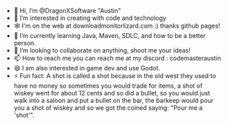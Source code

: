 - 👋 Hi, I’m @DragonXSoftware "Austin"
- 👀 I’m interested in creating with code and technology
- 🕸️ I'm on the web at downloadmonitorlizard.com :) thanks github pages!
- 🌱 I’m currently learning Java, Maven, SDLC, and how to be a better person.
- 💞️ I’m looking to collaborate on anything, shoot me your ideas!
- 📫 How to reach me you can reach me at my discord : codemasteraustin
- 😄 I am also interested in game dev and use Godot.
- ⚡ Fun fact: A shot is called a shot because in the old west they used to have no money so sometimes you would trade for items, a shot of wiskey went for about 12 cents and so did a bullet, so you would just walk into a saloon and put a bullet on the bar, the barkeep would pour you a shot of wiskey and so we got the coined saying: "Pour me a 'shot'".

<!---
DragonXSoftware/DragonXSoftware is a ✨ special ✨ repository because its `README.md` (this file) appears on your GitHub profile.
You can click the Preview link to take a look at your changes.
--->
